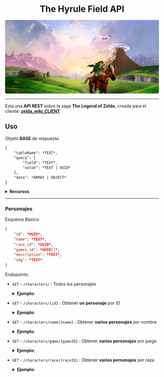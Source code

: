 <h1 align="center">The Hyrule Field API</h1>

<img src="./docs/main.jpg" height="240" width="100%" style="object-fit: cover; border-radius: 5px;">

---

Esta una **API REST** sobre la saga **The Legend of Zelda**, creada para el cliente: **[zelda_wiki_CLIENT](https://github.com/nox456/zelda_wiki_CLIENT)** 

## Uso
Objeto **BASE** de respuesta:

```
{
    "tableName": *TEXT*,
    "query": {
        "field": *TEXT*,
        "value": *TEXT | UUID*
    },
    "data": *ARRAY | OBJECT*
}
```


<details>
<summary><strong>Recursos</strong></summary>

- **[Personajes](#personajes)**
- **[Juegos](#juegos)**
- **[Consolas]**
- **[Razas]**
- **[Enemigos]**

</details>

---

### Personajes

Esquema Básico:
```json
{
    "id": *UUID*,
    "name": *TEXT*,
    "race_id": *UUID*,
    "games_id": *UUID[]*,
    "description": *TEXT*,
    "img": *TEXT*
}
```

Endopoints:

- `GET` - `/characters/` : Todos los personajes

    <details>
    <summary><strong>Ejemplo:</strong></summary>

    ```json
    [
        {
            "id": "e7e41475-9575-49eb-bd0b-a685c7fc1bef",
            "name": "Gran Hada del Poder",
            "race_id": "673ef7c5-2d5d-46a7-a4ec-6696d2021590",
            "games_id": [
                "1ea680ad-a109-4317-aaa8-cb563d29fa88",
                "27d7e693-27ad-4bc3-88f6-ed9a29e9ff84"
            ],
            "description": "La Gran Hada del Poder (Great Fairy of Power en inglés) es un personaje recurrente ...",
            "img": "characters/gran_hada_del_poder.webp"
        },
        {
            "id": "51a2e739-7a21-40c4-be01-8b0903bbc12b",
            "name": "Link",
            "race_id": "de305a29-5e5b-40b1-bbca-59479b9b6f74",
            "games_id": [
                "54c0e405-69dc-4a19-b731-df697bbfad0f",
                "1976757b-405b-4d29-b592-086cb6857ea6",
                ...
            ],
            "description": "Link (リンク, Rinku) es el nombre del protagonista de The Legend of Zelda. Es el Héroe Elegido por...",
            "img": "characters/link.webp"
        }
    ]
    ```
</details>

- `GET` - `/characters/{id}` : Obtener **un personaje** por ID

    <details>
    <summary><strong>Ejemplo:</strong></summary>

    `/characters/51a2e739-7a21-40c4-be01-8b0903bbc12b`

    ```json
    {
        "id": "51a2e739-7a21-40c4-be01-8b0903bbc12b",
        "name": "Link",
        "race_id": "de305a29-5e5b-40b1-bbca-59479b9b6f74",
        "games_id": [
            "54c0e405-69dc-4a19-b731-df697bbfad0f",
            "1976757b-405b-4d29-b592-086cb6857ea6",
            ...
        ],
        "description": "Link (リンク, Rinku) es el nombre del protagonista de The Legend of Zelda. Es el ...",
            "img": "characters/link.webp" 
    }
    ```
        
</details>


- `GET` - `/characters/name/{name}` : Obtener **varios personajes** por nombre

    <details>
        <summary><strong>Ejemplo:</strong></summary>

    `/characters/name/gano`

    ```json
    [
        {
            "id": "abc85f0d-5150-4fdf-b780-d4f5c88d6012",
            "name": "Ganon",
            "race_id": "7d1bcc39-3511-4e57-aac7-25d3776ed647",
            "games_id": [
                "54c0e405-69dc-4a19-b731-df697bbfad0f",
                "1976757b-405b-4d29-b592-086cb6857ea6",
                ...
            ],
            "description": "Ganon (ガノン, Ganon), es la forma alternativa de Ganondorf. Conocido como el ...",
            "img": "characters/ganon.webp"
        },
        {
            "id": "b1895c1e-6aab-474d-969f-31940b9af9d7",
            "name": "Ganondorf",
            "race_id": "24738b5a-5f15-4d23-9ed4-911547b65e7e",
            "games_id": [
                "1ea680ad-a109-4317-aaa8-cb563d29fa88",
                "30920bf4-0dd8-4829-a0e7-53c0eda0045b",
                ...
            ],
            "description": "Ganondorf (ガノンドロフ, Ganondorofu) también conocido como el Rey Demonio o Señor de la Oscuridad, ...",
            "img": "characters/ganondorf.webp"
        }
    ]
    ```
</details>

- `GET` - `/characters/game/{gameID}` : Obtener **varios personajes** por juego

    <details>
        <summary><strong>Ejemplo:</strong></summary>

    `/characters/game/54c0e405-69dc-4a19-b731-df697bbfad0f`
    
    ```json
    [
        {
            "id": "51a2e739-7a21-40c4-be01-8b0903bbc12b",
            "name": "Link",
            "race_id": "de305a29-5e5b-40b1-bbca-59479b9b6f74",
            "games_id": [
                "54c0e405-69dc-4a19-b731-df697bbfad0f",
                "1976757b-405b-4d29-b592-086cb6857ea6",
                ...
            ],
            "description": "Link (リンク, Rinku) es el nombre del protagonista de The Legend of Zelda...",
            "img": "characters/link.webp"
        },
        {
            "id": "10680ab0-de12-464e-91cd-ccaf6c0cdcad",
            "name": "Zelda",
            "race_id": "de305a29-5e5b-40b1-bbca-59479b9b6f74",
            "games_id": [
                "54c0e405-69dc-4a19-b731-df697bbfad0f",
                "1976757b-405b-4d29-b592-086cb6857ea6",
                ...
            ],
            "description": "La Princesa Zelda (ゼルダ姫, Zeruda-hime) es un personaje...",
            "img": "characters/zelda.webp"
        }
    ]
    ```

</details>

- `GET` - `/characters/race/{raceID}` : Obtener **varios personajes** por raza

    <details>
        <summary><strong>Ejemplo:</strong></summary>

    `/characters/race/de305a29-5e5b-40b1-bbca-59479b9b6f74`

    ```json
    [
        {
            "id": "51a2e739-7a21-40c4-be01-8b0903bbc12b",
            "name": "Link",
            "race_id": "de305a29-5e5b-40b1-bbca-59479b9b6f74",
            "games_id": [
                "54c0e405-69dc-4a19-b731-df697bbfad0f",
                "1976757b-405b-4d29-b592-086cb6857ea6",
                ...
            ],
            "description": "Link (リンク, Rinku) es el nombre del protagonista de The Legend of Zelda...",
            "img": "characters/link.webp"
        },
        {
            "id": "10680ab0-de12-464e-91cd-ccaf6c0cdcad",
            "name": "Zelda",
            "race_id": "de305a29-5e5b-40b1-bbca-59479b9b6f74",
            "games_id": [
                "54c0e405-69dc-4a19-b731-df697bbfad0f",
                "1976757b-405b-4d29-b592-086cb6857ea6",
                ...
            ],
            "description": "La Princesa Zelda (ゼルダ姫, Zeruda-hime) es un personaje...",
            "img": "characters/zelda.webp"
        }
    ]
    ```
</details>
